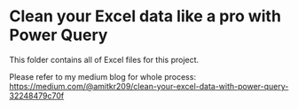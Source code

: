 # Clean your Excel data like a pro with Power Query
This folder contains all of Excel files for this project.

Please refer to my medium blog for whole process: https://medium.com/@amitkr209/clean-your-excel-data-with-power-query-32248479c70f
